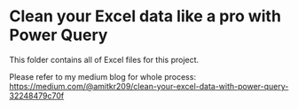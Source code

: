 # Clean your Excel data like a pro with Power Query
This folder contains all of Excel files for this project.

Please refer to my medium blog for whole process: https://medium.com/@amitkr209/clean-your-excel-data-with-power-query-32248479c70f
